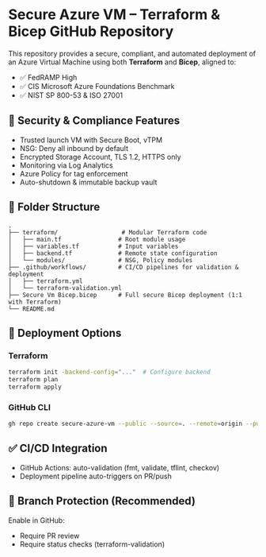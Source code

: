 # Secure Azure VM – Terraform & Bicep GitHub Repository

This repository provides a secure, compliant, and automated deployment of an Azure Virtual Machine using both **Terraform** and **Bicep**, aligned to:

- ✅ FedRAMP High
- ✅ CIS Microsoft Azure Foundations Benchmark
- ✅ NIST SP 800-53 & ISO 27001

## 🔐 Security & Compliance Features

- Trusted launch VM with Secure Boot, vTPM
- NSG: Deny all inbound by default
- Encrypted Storage Account, TLS 1.2, HTTPS only
- Monitoring via Log Analytics
- Azure Policy for tag enforcement
- Auto-shutdown & immutable backup vault

## 📁 Folder Structure

```
.
├── terraform/                  # Modular Terraform code
│   ├── main.tf                # Root module usage
│   ├── variables.tf           # Input variables
│   ├── backend.tf             # Remote state configuration
│   └── modules/               # NSG, Policy modules
├── .github/workflows/         # CI/CD pipelines for validation & deployment
│   ├── terraform.yml
│   └── terraform-validation.yml
├── Secure Vm Bicep.bicep      # Full secure Bicep deployment (1:1 with Terraform)
└── README.md
```

## 🚀 Deployment Options

### Terraform

```bash
terraform init -backend-config="..."  # Configure backend
terraform plan
terraform apply
```

### GitHub CLI

```bash
gh repo create secure-azure-vm --public --source=. --remote=origin --push
```

## ✅ CI/CD Integration

- GitHub Actions: auto-validation (fmt, validate, tflint, checkov)
- Deployment pipeline auto-triggers on PR/push

## 🧪 Branch Protection (Recommended)

Enable in GitHub:
- Require PR review
- Require status checks (terraform-validation)


